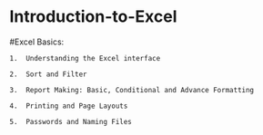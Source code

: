 # Introduction-to-Excel

#Excel Basics:

    1.	Understanding the Excel interface
    
    2.	Sort and Filter
    
    3.	Report Making: Basic, Conditional and Advance Formatting
    
    4.	Printing and Page Layouts
    
    5.	Passwords and Naming Files
